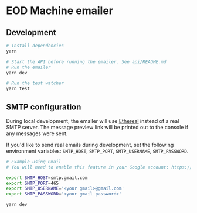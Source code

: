 # EOD Machine emailer

## Development

```bash
# Install dependencies
yarn

# Start the API before running the emailer. See api/README.md
# Run the emailer
yarn dev

# Run the test watcher
yarn test
```

## SMTP configuration

During local development, the emailer will use [Ethereal](https://ethereal.email/) instead of a real SMTP server. The message preview link will be printed out to the console if any messages were sent.

If you'd like to send real emails during development, set the following environment variables: `SMTP_HOST`, `SMTP_PORT`, `SMTP_USERNAME`, `SMTP_PASSWORD`.

```bash
# Example using Gmail
# You will need to enable this feature in your Google account: https://support.google.com/a/answer/176600?hl=en

export SMTP_HOST=smtp.gmail.com
export SMTP_PORT=465
export SMTP_USERNAME='<your gmail>@gmail.com'
export SMTP_PASSWORD='<your gmail password>'

yarn dev
```

